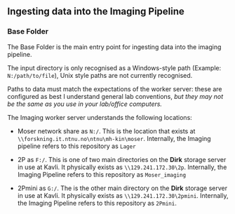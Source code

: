 ## Ingesting data into the Imaging Pipeline

### Base Folder

The Base Folder is the main entry point for ingesting data into the imaging pipeline. 

The input directory is only recognised as a Windows-style path (Example: `N:/path/to/file`), Unix style paths are not currently recognised. 

Paths to data must match the expectations of the worker server: these are configured as best I understand general lab conventions, *but they may not be the same as you use in your lab/office computers.*

The Imaging worker server understands the following locations:

* Moser network share as `N:/`. This is the location that exists at `\\forskning.it.ntnu.no\ntnu\mh-kin\moser`. Internally, the Imaging pipeline refers to this repository as `Lager`

* 2P as `F:/`. This is one of two main directories on the **Dirk** storage server in use at Kavli. It physically exists as `\\129.241.172.30\2p`. Internally, the Imaging Pipeline refers to this repository as `Moser_imaging`

* 2Pmini as `G:/`. The is the other main directory on the **Dirk** storage server in use at Kavli. It physically exists as `\\129.241.172.30\2pmini`. Internally, the Imaging Pipeline refers to this repository as `2Pmini`.

